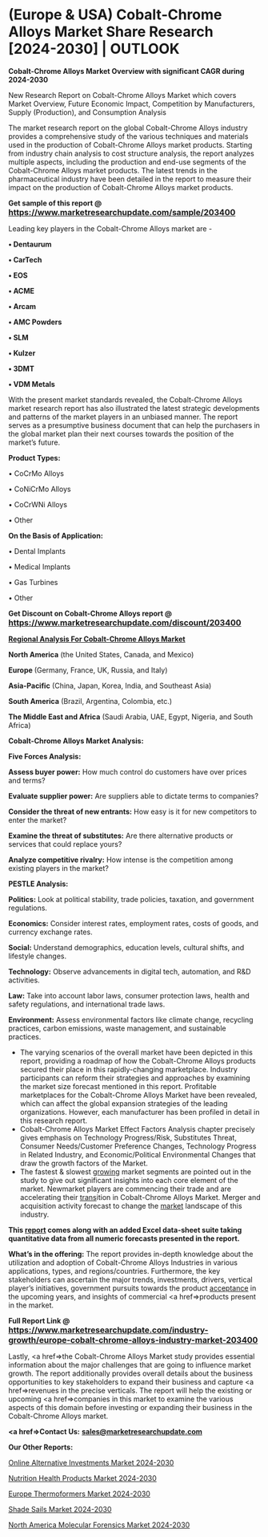 # (Europe & USA) Cobalt-Chrome Alloys Market Share Research [2024-2030] | OUTLOOK

<strong>Cobalt-Chrome Alloys Market Overview with significant CAGR during 2024-2030</strong>

New Research Report on Cobalt-Chrome Alloys Market which covers Market Overview, Future Economic Impact, Competition by Manufacturers, Supply (Production), and Consumption Analysis

The market research report on the global Cobalt-Chrome Alloys industry provides a comprehensive study of the various techniques and materials used in the production of Cobalt-Chrome Alloys market products. Starting from industry chain analysis to cost structure analysis, the report analyzes multiple aspects, including the production and end-use segments of the Cobalt-Chrome Alloys market products. The latest trends in the pharmaceutical industry have been detailed in the report to measure their impact on the production of Cobalt-Chrome Alloys market products.

<strong>Get sample of this report @ <a href=https://www.marketresearchupdate.com/sample/203400><font size=3 color=#0000ff>https://www.marketresearchupdate.com/sample/203400</font></a></strong>

Leading key players in the Cobalt-Chrome Alloys market are -

<strong>• Dentaurum

• CarTech

• EOS

• ACME

• Arcam

• AMC Powders

• SLM

• Kulzer

• 3DMT

• VDM Metals</strong>

With the present market standards revealed, the Cobalt-Chrome Alloys market research report has also illustrated the latest strategic developments and patterns of the market players in an unbiased manner. The report serves as a presumptive business document that can help the purchasers in the global market plan their next courses towards the position of the market’s future.

<strong>Product Types:</strong>

• CoCrMo Alloys

• CoNiCrMo Alloys

• CoCrWNi Alloys

• Other

<strong>On the Basis of Application:</strong>

• Dental Implants

• Medical Implants

• Gas Turbines

• Other

<strong>Get Discount on Cobalt-Chrome Alloys report @ <a href=https://www.marketresearchupdate.com/discount/203400><font size=3 color=#0000ff>https://www.marketresearchupdate.com/discount/203400</font></a></strong>

<strong><u><b>Regional Analysis For Cobalt-Chrome Alloys Market</b></u></strong>

<strong><b>North America</b></strong> (the United States, Canada, and Mexico)

<strong><b>Europe </b></strong>(Germany, France, UK, Russia, and Italy)

<strong><b>Asia-Pacific</b></strong> (China, Japan, Korea, India, and Southeast Asia)

<strong><b>South America</b></strong> (Brazil, Argentina, Colombia, etc.)

<strong><b>The Middle East and Africa</b></strong> (Saudi Arabia, UAE, Egypt, Nigeria, and South Africa)

<strong>Cobalt-Chrome Alloys Market Analysis:</strong>

<strong>Five Forces Analysis:</strong>

<strong>Assess buyer power:</strong> How much control do customers have over prices and terms?

<strong>Evaluate supplier power:</strong> Are suppliers able to dictate terms to companies?

<strong>Consider the threat of new entrants:</strong> How easy is it for new competitors to enter the market?

<strong>Examine the threat of substitutes:</strong> Are there alternative products or services that could replace yours?

<strong>Analyze competitive rivalry:</strong> How intense is the competition among existing players in the market?

<strong>PESTLE Analysis:</strong>

<strong>Politics:</strong> Look at political stability, trade policies, taxation, and government regulations.

<strong>Economics:</strong> Consider interest rates, employment rates, costs of goods, and currency exchange rates.

<strong>Social:</strong> Understand demographics, education levels, cultural shifts, and lifestyle changes.

<strong>Technology:</strong> Observe advancements in digital tech, automation, and R&D activities.

<strong>Law:</strong> Take into account labor laws, consumer protection laws, health and safety regulations, and international trade laws.

<strong>Environment:</strong> Assess environmental factors like climate change, recycling practices, carbon emissions, waste management, and sustainable practices.

<ul>
  <li>The varying scenarios of the overall market have been depicted in this report, providing a roadmap of how the Cobalt-Chrome Alloys products secured their place in this rapidly-changing marketplace. Industry participants can reform their strategies and approaches by examining the market size forecast mentioned in this report. Profitable marketplaces for the Cobalt-Chrome Alloys Market have been revealed, which can affect the global expansion strategies of the leading organizations. However, each manufacturer has been profiled in detail in this research report.</li>
  <li>Cobalt-Chrome Alloys Market Effect Factors Analysis chapter precisely gives emphasis on Technology Progress/Risk, Substitutes Threat, Consumer Needs/Customer Preference Changes, Technology Progress in Related Industry, and Economic/Political Environmental Changes that draw the growth factors of the Market.</li>
  <li>The fastest &amp; slowest <a href=ASDF991299>growing</a> market segments are pointed out in the study to give out significant insights into each core element of the market. Newmarket players are commencing their trade and are accelerating their <a href=>trans</a>ition in Cobalt-Chrome Alloys Market. Merger and acquisition activity forecast to change the <a href=>market</a> landscape of this industry.</li>
</ul>
<strong>This <a href=>report</a> comes along with an added Excel data-sheet suite taking quantitative data from all numeric forecasts presented in the report.</strong>

<strong>What’s in the offering:</strong> The report provides in-depth knowledge about the utilization and adoption of Cobalt-Chrome Alloys Industries in various applications, types, and regions/countries. Furthermore, the key stakeholders can ascertain the major trends, investments, drivers, vertical player’s initiatives, government pursuits towards the product <a href=ASDF881288>acceptance</a> in the upcoming years, and insights of commercial <a href=>products</a> present in the market.

<strong>Full Report Link @ <a href=https://www.marketresearchupdate.com/industry-growth/europe-cobalt-chrome-alloys-industry-market-203400><font size=3 color=#0000ff>https://www.marketresearchupdate.com/industry-growth/europe-cobalt-chrome-alloys-industry-market-203400</font></a></strong>

Lastly, <a href=>the</a> Cobalt-Chrome Alloys Market study provides essential information about the major challenges that are going to influence market growth. The report additionally provides overall details about the business opportunities to key stakeholders to expand their business and capture <a href=>revenues</a> in the precise verticals. The report will help the existing or upcoming <a href=>companies</a> in this market to examine the various aspects of this domain before investing or expanding their business in the Cobalt-Chrome Alloys market.

<strong><a href=><strong>Contact Us:</strong></a></strong>
<strong>sales@marketresearchupdate.com</strong>

<strong>Our Other Reports:</strong>

<a href=https://www.linkedin.com/pulse/online-alternative-investments-market-industry>Online Alternative Investments Market 2024-2030</a>

<a href=https://www.linkedin.com/pulse/nutrition-health-products-market-outlooks-2023>Nutrition Health Products Market 2024-2030</a>

<a href=https://www.linkedin.com/pulse/europe-thermoformers-market-2023-demand-future>Europe Thermoformers Market 2024-2030</a>

<a href=https://www.linkedin.com/pulse/shade-sails-market-trends-2023-updated-business-zcmrf/>Shade Sails Market 2024-2030</a>

<a href=https://www.linkedin.com/pulse/north-america-molecular-forensics-market-hbkjf/>North America Molecular Forensics Market 2024-2030</a>

